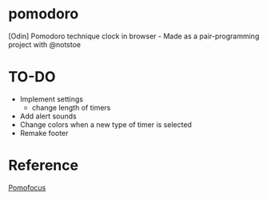 # pomodoro
[Odin] Pomodoro technique clock in browser - Made as a pair-programming project with @notstoe 


# TO-DO
- Implement settings
    - change length of timers
- Add alert sounds
- Change colors when a new type of timer is selected
- Remake footer

# Reference
[Pomofocus](https://pomofocus.io)